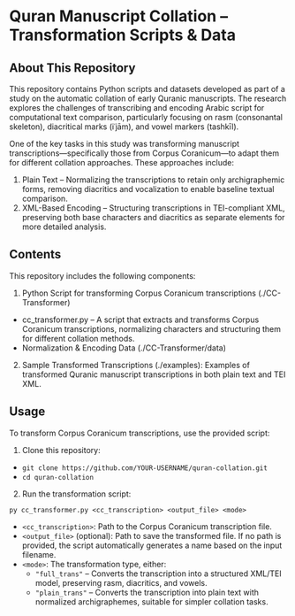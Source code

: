 # Quran Manuscript Collation – Transformation Scripts & Data
## About This Repository

This repository contains Python scripts and datasets developed as part of a study on the automatic collation of early Quranic manuscripts. The research explores the challenges of transcribing and encoding Arabic script for computational text comparison, particularly focusing on rasm (consonantal skeleton), diacritical marks (iʿjām), and vowel markers (tashkīl).

One of the key tasks in this study was transforming manuscript transcriptions—specifically those from Corpus Coranicum—to adapt them for different collation approaches. These approaches include:

1. Plain Text – Normalizing the transcriptions to retain only archigraphemic forms, removing diacritics and vocalization to enable baseline textual comparison.
2. XML-Based Encoding – Structuring transcriptions in TEI-compliant XML, preserving both base characters and diacritics as separate elements for more detailed analysis.

## Contents

This repository includes the following components:
1. Python Script for transforming Corpus Coranicum transcriptions (./CC-Transformer)
- cc_transformer.py – A script that extracts and transforms Corpus Coranicum transcriptions, normalizing characters and structuring them for different collation methods.
- Normalization & Encoding Data (./CC-Transformer/data)

2. Sample Transformed Transcriptions (./examples): Examples of transformed Quranic manuscript transcriptions in both plain text and TEI XML.

## Usage

To transform Corpus Coranicum transcriptions, use the provided script:

1. Clone this repository:

- `git clone https://github.com/YOUR-USERNAME/quran-collation.git`
- `cd quran-collation`

2. Run the transformation script:

`py cc_transformer.py <cc_transcription> <output_file> <mode>`

- `<cc_transcription>`: Path to the Corpus Coranicum transcription file.
- `<output_file>` (optional): Path to save the transformed file. If no path is provided, the script automatically generates a name based on the input filename.
- `<mode>`: The transformation type, either:
  - `"full_trans"` – Converts the transcription into a structured XML/TEI model, preserving rasm, diacritics, and vowels.
  - `"plain_trans"` – Converts the transcription into plain text with normalized archigraphemes, suitable for simpler collation tasks.

